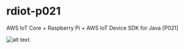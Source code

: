 # rdiot-p021
AWS IoT Core + Raspberry Pi + AWS IoT Device SDK for Java [P021]

![alt text](https://t1.daumcdn.net/cfile/tistory/9919A9495B1E7A0018)
